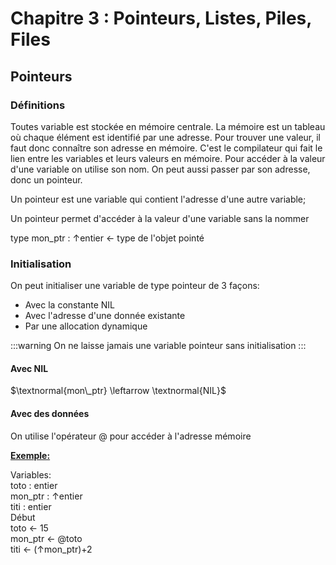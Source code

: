 # Chapitre 3 : Pointeurs, Listes, Piles, Files

## Pointeurs
### Définitions

Toutes variable est stockée en mémoire centrale. La mémoire est un tableau où chaque élément est identifié par une adresse.
Pour trouver une valeur, il faut donc connaître son adresse en mémoire. C'est le compilateur qui fait le lien entre les variables et leurs valeurs en mémoire.
Pour accéder à la valeur d'une variable on utilise son nom. On peut aussi passer par son adresse, donc un pointeur.

Un pointeur est une variable qui contient l'adresse d'une autre variable;

Un pointeur permet d'accéder à la valeur d'une variable sans la nommer

type mon_ptr : $\uparrow$entier $\leftarrow$ type de l'objet pointé

### Initialisation

On peut initialiser une variable de type pointeur de 3 façons:
* Avec la constante NIL
* Avec l'adresse d'une donnée existante
* Par une allocation dynamique

:::warning
On ne laisse jamais une variable pointeur sans initialisation
:::

#### Avec NIL


$\textnormal{mon\_ptr} \leftarrow \textnormal{NIL}$

#### Avec des données

On utilise l'opérateur @ pour accéder à l'adresse mémoire

<u>**Exemple:**</u>

Variables: <br/>
    toto : entier <br/>
    mon_ptr : $\uparrow$entier <br/>
    titi : entier <br/>
Début <br/>
    toto $\leftarrow$ 15 <br/>
    mon_ptr $\leftarrow$ @toto <br/>
    titi $\leftarrow$ ($\uparrow$mon_ptr)+2